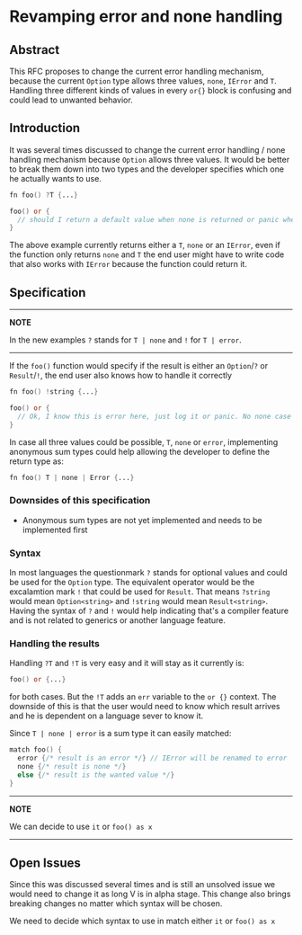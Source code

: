 # Revamping error and none handling

## Abstract
This RFC proposes to change the current error handling mechanism, because the current `Option` type allows three values, `none`, `IError` and `T`. Handling three different kinds of values in every `or{}` block is confusing and could lead to unwanted behavior.

## Introduction
It was several times discussed to change the current error handling / none handling mechanism because `Option` allows three values.
It would be better to break them down into two types and the developer specifies which one he actually wants to use.

```v
fn foo() ?T {...}

foo() or {
  // should I return a default value when none is returned or panic when an error is returned?
}
```
The above example currently returns either a `T`, `none` or an `IError`, even if the function only returns `none` and `T` the end user might have to write code that also works with `IError` because the function could return it.

## Specification
---
**NOTE**

In the new examples `?` stands for `T | none` and `!` for `T | error`.

---

If the `foo()` function would specify if the result is either an `Option`/`?` or `Result`/`!`, the end user also knows how to handle it correctly
```v
fn foo() !string {...}

foo() or {
  // Ok, I know this is error here, just log it or panic. No none case happened that needs to be handled.
}
```

In case all three values could be possible, `T`, `none` or `error`, implementing anonymous sum types could help allowing the developer to define the return type as:
```v
fn foo() T | none | Error {...}
```

### Downsides of this specification
- Anonymous sum types are not yet implemented and needs to be implemented first

### Syntax
In most languages the questionmark `?` stands for optional values and could be used for the `Option` type. The equivalent operator would be the excalamtion mark `!` that could be used for `Result`.
That means `?string` would mean `Option<string>` and `!string` would mean `Result<string>`. Having the syntax of `?` and `!` would help indicating that's a compiler feature and is not related to generics or another language feature.

### Handling the results
Handling `?T` and `!T` is very easy and it will stay as it currently is:
```v
foo() or {...}
```
for both cases. But the `!T` adds an `err` variable to the `or {}` context. The downside of this is that the user would need to know which result arrives and he is dependent on a language sever to know it.

Since `T | none | error` is a sum type it can easily matched:
```v
match foo() {
  error {/* result is an error */} // IError will be renamed to error
  none {/* result is none */}
  else {/* result is the wanted value */}
}
```
---
**NOTE**

We can decide to use `it` or `foo() as x`

---

## Open Issues
Since this was discussed several times and is still an unsolved issue we would need to change it as long V is in alpha stage.
This change also brings breaking changes no matter which syntax will be chosen.

We need to decide which syntax to use in match either `it` or `foo() as x`

